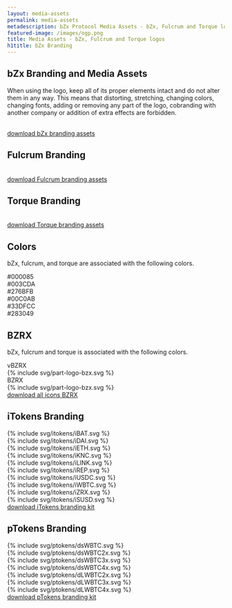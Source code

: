 ```yaml
---
layout: media-assets
permalink: media-assets
metadescription: bZx Protocol Media Assets - bZx, Fulcrum and Torque logos.
featured-image: /images/ogp.png
title: Media Assets - bZx, Fulcrum and Torque logos
h1title: bZx Branding
---
```


<div class="post-content media-assets">
    <div class="container  container-md mb-70 post-content">
        <h2>bZx Branding and Media Assets</h2>
        <p>When using the logo, keep all of its proper elements intact and do not alter them in any way. This means that distorting, stretching, changing colors, changing fonts, adding or removing any part of the logo, cobranding with another company or addition of extra effects are forbidden.
        </p>
    </div>
    <div class="container container-xl text-center mb-70">
        <div class="grid mb-30">
            <img data-src="/images/bzx-media/bZx_logo.svg" class="logo lazyload"/>
            <img data-src="/images/bzx-media/bZx_logo_invert.svg" class="logo-invert lazyload"/>
            <img data-src="/images/bzx-media/bZx_symbol.svg" class="symbol lazyload"/>
        </div>
        <a href="/images/bzx.zip" title="download bZx branding assets" class="button button-secondary d-flex j-content-center m-auto">download bZx branding assets</a>  
    </div>
    <div class="container  container-md">
        <h2>Fulcrum Branding</h2>
    </div>
    <div class="container container-xl text-center mb-70">
        <div class="grid mb-30">
            <img data-src="/images/bzx-media/fulcrum_logo.svg" class="logo lazyload"/>
            <img data-src="/images/bzx-media/fulcrum_logo_invert.svg" class="logo-invert lazyload"/>
            <img data-src="/images/bzx-media/fulcrum_symbol.svg" class="symbol lazyload"/>
        </div>
        <a href="/images/fulcrum.zip" title="download Fulcrum branding assets" class="button button-secondary d-flex j-content-center m-auto">download Fulcrum branding assets</a>  
    </div>
    <div class="container  container-md">
        <h2>Torque Branding</h2>
    </div>
    <div class="container container-xl text-center mb-70">
        <div class="grid mb-30">
            <img data-src="/images/bzx-media/torque_logo.svg" class="logo lazyload"/>
            <img data-src="/images/bzx-media/torque_logo_invert.svg" class="logo-invert lazyload"/>
            <img data-src="/images/bzx-media/torque_symbol.svg" class="symbol lazyload"/>
        </div>
        <a href="/images/torque.zip" title="download Torque branding assets" class="button button-secondary d-flex j-content-center m-auto">download Torque branding assets</a>  
    </div>
    <div class="container  container-md">
        <h2>Colors</h2>
        <p>bZx, fulcrum, and torque are associated with the following colors.
        </p>
    </div>
    <div class="bzx-colors container container-xl mt-40 mb-70">
        <div class="color-circle c000085"><span class="fs-18 fs-sm-13">#000085</span></div>
        <div class="color-circle c003CDA"><span class="fs-18 fs-sm-13">#003CDA</span></div>
        <div class="color-circle c276BFB"><span class="fs-18 fs-sm-13">#276BFB</span></div>
        <div class="color-circle c00C0AB"><span class="fs-18 fs-sm-13">#00C0AB</span></div>
        <div class="color-circle c33DFCC"><span class="fs-18 fs-sm-13">#33DFCC</span></div>
        <div class="color-circle c283049"><span class="fs-18 fs-sm-13">#283049</span></div>
    </div>
    <div class="container  container-md">
        <h2>BZRX</h2>
        <p>bZx, fulcrum and torque is associated with the following colors.</p>
    </div>
    <div class="container container-xl mt-40 mb-70 text-center">
        <div class="bzrx-logo">
            <div class="bzrx-item">
                <span>vBZRX</span>
                <div class="logo-circle vbzrx">{% include svg/part-logo-bzx.svg %}</div>
            </div>
            <div  class="bzrx-item">
                <span>BZRX</span>
                <div class="logo-circle bzrx">{% include svg/part-logo-bzx.svg %}</div>
            </div>
        </div>
        <a href="#" title="download all icons BZRX" class="button button-secondary d-flex j-content-center mt-50">download all icons BZRX</a>  
    </div>
    <div class="container  container-md">
        <h2>iTokens Branding</h2>
    </div>
    <div class="itoken container container-xl text-center ">
        <div class="grid mb-30">
            <div class="itoken-wrapper"><div class="bg-gradient">{% include svg/itokens/iBAT.svg %}</div></div>
            <div class="itoken-wrapper"><div class="bg-gradient">{% include svg/itokens/iDAI.svg %}</div></div>
            <div class="itoken-wrapper"><div class="bg-gradient">{% include svg/itokens/iETH.svg %}</div></div>
            <div class="itoken-wrapper"><div class="bg-gradient">{% include svg/itokens/iKNC.svg %}</div></div>
            <div class="itoken-wrapper"><div class="bg-gradient">{% include svg/itokens/iLINK.svg %}</div></div>
            <div class="itoken-wrapper"><div class="bg-gradient">{% include svg/itokens/iREP.svg %}</div></div>
            <div class="itoken-wrapper"><div class="bg-gradient">{% include svg/itokens/iUSDC.svg %}</div></div>
            <div class="itoken-wrapper"><div class="bg-gradient">{% include svg/itokens/iWBTC.svg %}</div></div>
            <div class="itoken-wrapper"><div class="bg-gradient">{% include svg/itokens/iZRX.svg %}</div></div>
            <div class="itoken-wrapper"><div class="bg-gradient">{% include svg/itokens/iSUSD.svg %}</div></div>
        </div>
        <a href="/images/iTokens.zip" title="download iTokens branding kit" class="button button-secondary d-flex j-content-center m-auto">download iTokens branding kit</a>  
    </div>
        <div class="container  container-md">
        <h2>pTokens Branding </h2>
    </div>
    <div class="ptoken container container-xl text-center ">
        <div class="grid mb-30">
            <div class="ptoken-wrapper">{% include svg/ptokens/dsWBTC.svg %}</div>
            <div class="ptoken-wrapper">{% include svg/ptokens/dsWBTC2x.svg %}</div>
            <div class="ptoken-wrapper">{% include svg/ptokens/dsWBTC3x.svg %}</div>
            <div class="ptoken-wrapper">{% include svg/ptokens/dsWBTC4x.svg %}</div>
            <div class="ptoken-wrapper">{% include svg/ptokens/dLWBTC2x.svg %}</div>
            <div class="ptoken-wrapper">{% include svg/ptokens/dLWBTC3x.svg %}</div>
            <div class="ptoken-wrapper">{% include svg/ptokens/dLWBTC4x.svg %}</div>
        </div>
        <a href="/images/pTokens.zip" title="download iTokens branding kit" class="button button-secondary d-flex j-content-center m-auto">download pTokens branding kit</a>  
    </div>
</div>
